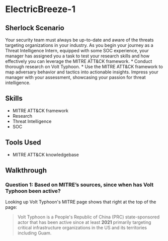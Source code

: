 # ElectricBreeze-1

## Sherlock Scenario
Your security team must always be up-to-date and aware of the threats targeting organizations in your industry. As you begin your journey as a Threat Intelligence Intern, equipped with some SOC experience, your manager has assigned you a task to test your research skills and how effectively you can leverage the MITRE ATT&CK framework. * Conduct thorough research on Volt Typhoon. * Use the MITRE ATT&CK framework to map adversary behavior and tactics into actionable insights. Impress your manager with your assessment, showcasing your passion for threat intelligence.

## Skills
- MITRE ATT&CK framework
- Research
- Threat Intelligence
- SOC

## Tools Used
- MITRE ATT&CK knowledgebase

## Walkthrough

### Question 1: Based on MITRE’s sources, since when has Volt Typhoon been active?
Looking up Volt Typhoon's MITRE page shows that right at the top of the page:
> Volt Typhoon is a People's Republic of China (PRC) state-sponsored actor that has been active since at least **2021** primarily targeting critical infrastructure organizations in the US and its territories including Guam. 
